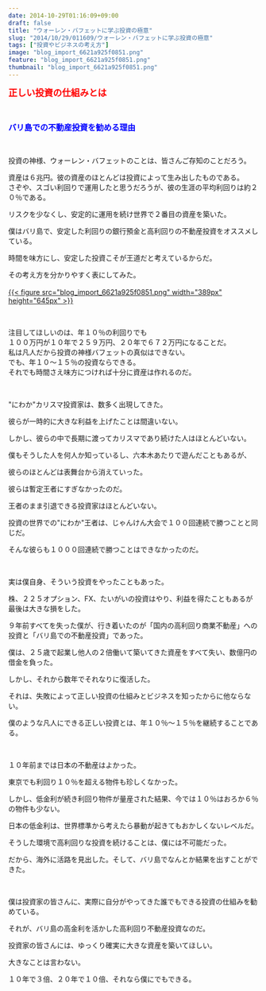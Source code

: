 ```yaml
---
date: 2014-10-29T01:16:09+09:00
draft: false
title: "ウォーレン・バフェットに学ぶ投資の極意"
slug: "2014/10/29/011609/ウォーレン・バフェットに学ぶ投資の極意"
tags: ["投資やビジネスの考え方"]
image: "blog_import_6621a925f0851.png"
feature: "blog_import_6621a925f0851.png"
thumbnail: "blog_import_6621a925f0851.png"
---
```

<p><font color="#ff0000" size="4"><strong>正しい投資の仕組みとは</strong></font></p><br/><p><font color="#0000ff" size="3"><strong>バリ島での不動産投資を勧める理由</strong></font></p><br/><p>投資の神様、ウォーレン・バフェットのことは、皆さんご存知のことだろう。</p><p>資産は６兆円。彼の資産のほとんどは投資によって生み出したものである。<br/>さぞや、スゴい利回りで運用したと思うだろうが、彼の生涯の平均利回りは約２０％である。</p><p>リスクを少なくし、安定的に運用を続け世界で２番目の資産を築いた。</p><p>僕はバリ島で、安定した利回りの銀行預金と高利回りの不動産投資をオススメしている。</p><p>時間を味方にし、安定した投資こそが王道だと考えているからだ。</p><p>その考え方を分かりやすく表にしてみた。<br/><br/><a href="blog_import_6621a9271d02f.png">{{< figure src="blog_import_6621a925f0851.png" width="389px" height="645px" >}}</a> <br/></p><br/><p>注目してほしいのは、年１０％の利回りでも<br/>１００万円が１０年で２５９万円、２０年で６７２万円になることだ。<br/>私は凡人だから投資の神様バフェットの真似はできない。<br/>でも、年１０～１５％の投資ならできる。<br/>それでも時間さえ味方につければ十分に資産は作れるのだ。</p><br/><p>"にわか"カリスマ投資家は、数多く出現してきた。</p><p>彼らが一時的に大きな利益を上げたことは間違いない。</p><p>しかし、彼らの中で長期に渡ってカリスマであり続けた人はほとんどいない。</p><p>僕もそうした人を何人か知っているし、六本木あたりで遊んだこともあるが、</p><p>彼らのほとんどは表舞台から消えていった。</p><p>彼らは暫定王者にすぎなかったのだ。</p><p>王者のまま引退できる投資家はほとんどいない。</p><p>投資の世界での"にわか"王者は、じゃんけん大会で１００回連続で勝つことと同じだ。</p><p>そんな彼らも１０００回連続で勝つことはできなかったのだ。</p><br/><p>実は僕自身、そういう投資をやったこともあった。</p><p>株、２２５オプション、FX、たいがいの投資はやり、利益を得たこともあるが最後は大きな損をした。</p><p>９年前すべてを失った僕が、行き着いたのが「国内の高利回り商業不動産」への投資と「バリ島での不動産投資」であった。</p><p>僕は、２５歳で起業し他人の２倍働いて築いてきた資産をすべて失い、数億円の借金を負った。</p><p>しかし、それから数年でそれなりに復活した。</p><p>それは、失敗によって正しい投資の仕組みとビジネスを知ったからに他ならない。</p><p>僕のような凡人にできる正しい投資とは、年１０％～１５％を継続することである。</p><br/><p>１０年前までは日本の不動産はよかった。</p><p>東京でも利回り１０％を超える物件も珍しくなかった。</p><p>しかし、低金利が続き利回り物件が量産された結果、今では１０％はおろか６％の物件も少ない。</p><p>日本の低金利は、世界標準から考えたら暴動が起きてもおかしくないレベルだ。</p><p>そうした環境で高利回りな投資を続けることは、僕には不可能だった。</p><p>だから、海外に活路を見出した。そして、バリ島でなんとか結果を出すことができた。</p><br/><p>僕は投資家の皆さんに、実際に自分がやってきた誰でもできる投資の仕組みを勧めている。</p><p>それが、バリ島の高金利を活かした高利回り不動産投資なのだ。</p><p>投資家の皆さんには、ゆっくり確実に大きな資産を築いてほしい。</p><p>大きなことは言わない。</p><p>１０年で３倍、２０年で１０倍、それなら僕にでもできる。</p><br/>

